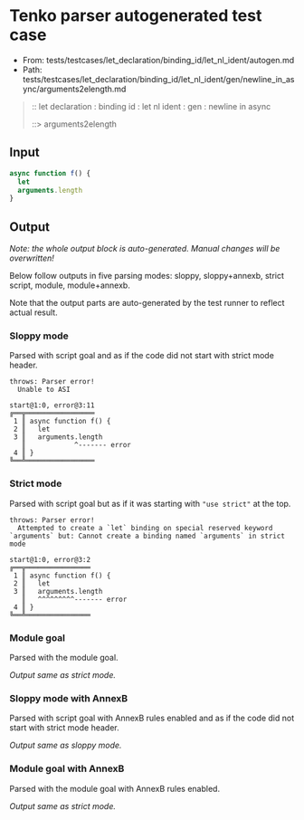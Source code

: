 # Tenko parser autogenerated test case

- From: tests/testcases/let_declaration/binding_id/let_nl_ident/autogen.md
- Path: tests/testcases/let_declaration/binding_id/let_nl_ident/gen/newline_in_async/arguments2elength.md

> :: let declaration : binding id : let nl ident : gen : newline in async
>
> ::> arguments2elength

## Input


`````js
async function f() {
  let
  arguments.length
}
`````

## Output

_Note: the whole output block is auto-generated. Manual changes will be overwritten!_

Below follow outputs in five parsing modes: sloppy, sloppy+annexb, strict script, module, module+annexb.

Note that the output parts are auto-generated by the test runner to reflect actual result.

### Sloppy mode

Parsed with script goal and as if the code did not start with strict mode header.

`````
throws: Parser error!
  Unable to ASI

start@1:0, error@3:11
╔══╦═════════════════
 1 ║ async function f() {
 2 ║   let
 3 ║   arguments.length
   ║            ^------- error
 4 ║ }
╚══╩═════════════════

`````

### Strict mode

Parsed with script goal but as if it was starting with `"use strict"` at the top.

`````
throws: Parser error!
  Attempted to create a `let` binding on special reserved keyword `arguments` but: Cannot create a binding named `arguments` in strict mode

start@1:0, error@3:2
╔══╦════════════════
 1 ║ async function f() {
 2 ║   let
 3 ║   arguments.length
   ║   ^^^^^^^^^------- error
 4 ║ }
╚══╩════════════════

`````

### Module goal

Parsed with the module goal.

_Output same as strict mode._

### Sloppy mode with AnnexB

Parsed with script goal with AnnexB rules enabled and as if the code did not start with strict mode header.

_Output same as sloppy mode._

### Module goal with AnnexB

Parsed with the module goal with AnnexB rules enabled.

_Output same as strict mode._
